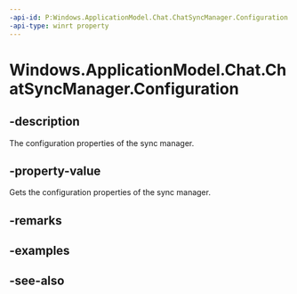 ----api-id: P:Windows.ApplicationModel.Chat.ChatSyncManager.Configuration
-api-type: winrt property
---<!-- Property syntaxpublic Windows.ApplicationModel.Chat.ChatSyncConfiguration Configuration { get; }--># Windows.ApplicationModel.Chat.ChatSyncManager.Configuration## -descriptionThe configuration properties of the sync manager.## -property-valueGets the configuration properties of the sync manager.## -remarks## -examples## -see-also